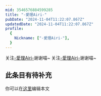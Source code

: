 ```yaml
---
mid: 3546576884599285
title: "-愛理Airi-"
pubDate: "2024-11-04T11:22:07.867Z"
updatedDate: "2024-11-04T11:22:07.867Z"
profile:
  {
    Nickname: ["-愛理Airi-"],
  }
---
```


关注[-愛理Airi-](https://space.bilibili.com/3546576884599285)谢谢喵~ 关注[-愛理Airi-](https://space.bilibili.com/3546576884599285)谢谢喵~

## 此条目有待补充
你可以在[这里](https://github.com/Yuhanawa/VTuber.ICU/edit/master/src/content/v/-愛理Airi-/index.md)编辑本文
